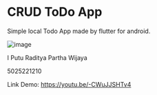 # CRUD ToDo App
Simple local Todo App made by flutter for android.

![image](https://github.com/user-attachments/assets/b389fb5b-49d0-49a0-8038-f9f6e9f130c9)


I Putu Raditya Partha Wijaya

5025221210

Link Demo: https://youtu.be/-CWuJJSHTv4

